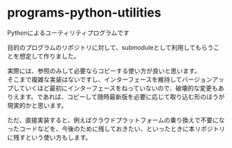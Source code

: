 # programs-python-utilities
Pythonによるユーティリティプログラムです

目的のプログラムのリポジトリに対して、submoduleとして利用してもらうことを想定して作りました。

実際には、参照のみして必要ならコピーする使い方が良いと思います。  
そこまで複雑な実装はないですし、インターフェースを維持してバージョンアップしていくほど最初にインターフェースをねっていないので、破壊的な変更もありえます。であれば、コピーして随時最新版を必要に応じて取り込む形のほうが現実的かと思います。

ただ、直接実装すると、例えばクラウドプラットフォームの乗り換えで不要になったコードなどを、今後のために残しておきたい、といったときに本リポジトリに残すという使い方もします。
